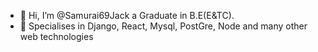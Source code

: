 - 👋 Hi, I’m @Samurai69Jack a Graduate in B.E(E&TC).
- 👀 Specialises in Django, React, Mysql, PostGre, Node and many other web technologies

<!---
Samurai69Jack/Samurai69Jack is a ✨ special ✨ repository because its `README.md` (this file) appears on your GitHub profile.
You can click the Preview link to take a look at your changes.
--->
